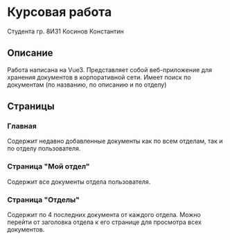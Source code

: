 # Курсовая работа

Студента гр. 8И31 Косинов Константин

## Описание

Работа написана на Vue3. Представляет собой веб-приложение для хранения документов в корпоративной сети. Имеет поиск по документам (по названию, по описанию и по отделу)

## Страницы

### Главная
Содержит недавно добавленные документы как по всем отделам, так и по отделу пользователя.
### Страница "Мой отдел"
Содержит все документы отдела пользователя.
### Страница "Отделы"
Содержит по 4 последних документа от каждого отдела. Можно перейти от заголовка отдела к его странице для просмотра всех документов.
